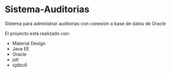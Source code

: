 # Sistema-Auditorias
Sistema para administrar auditorias con conexión a base de datos de Oracle

El proyecto está realizado con:
* Material Design
* Java EE
* Oracle
* jstl
* ojdbc6
